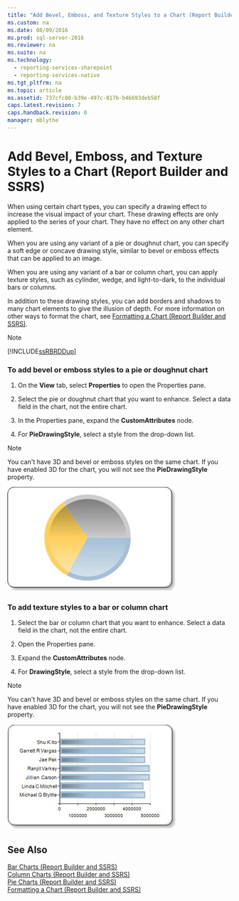 ```yaml
---
title: "Add Bevel, Emboss, and Texture Styles to a Chart (Report Builder and SSRS)"
ms.custom: na
ms.date: 08/09/2016
ms.prod: sql-server-2016
ms.reviewer: na
ms.suite: na
ms.technology: 
  - reporting-services-sharepoint
  - reporting-services-native
ms.tgt_pltfrm: na
ms.topic: article
ms.assetid: 737cfc80-b39e-497c-817b-b46693deb58f
caps.latest.revision: 7
caps.handback.revision: 0
manager: mblythe
---
```

# Add Bevel, Emboss, and Texture Styles to a Chart (Report Builder and SSRS)
When using certain chart types, you can specify a drawing effect to increase the visual impact of your chart. These drawing effects are only applied to the series of your chart. They have no effect on any other chart element.  
  
 When you are using any variant of a pie or doughnut chart, you can specify a soft edge or concave drawing style, similar to bevel or emboss effects that can be applied to an image.  
  
 When you are using any variant of a bar or column chart, you can apply texture styles, such as cylinder, wedge, and light-to-dark, to the individual bars or columns.  
  
 In addition to these drawing styles, you can add borders and shadows to many chart elements to give the illusion of depth. For more information on other ways to format the chart, see [Formatting a Chart (Report Builder and SSRS)](../../Topics/TopicNameContainA/Formatting-a-Chart--Report-Builder-and-SSRS-.md).  
  
> [!NOTE]  
>  [!INCLUDE[ssRBRDDup](../../Topics/TopicNameContainA/tokens/ssRBRDDup_md.md)]  
  
### To add bevel or emboss styles to a pie or doughnut chart  
  
1.  On the **View** tab, select **Properties** to open the Properties pane.  
  
2.  Select the pie or doughnut chart that you want to enhance. Select a data field in the chart, not the entire chart.  
  
3.  In the Properties pane, expand the **CustomAttributes** node.  
  
4.  For **PieDrawingStyle**, select a style from the drop-down list.  
  
> [!NOTE]  
>  You can't have 3D and bevel or emboss styles on the same chart. If you have enabled 3D for the chart, you will not see the **PieDrawingStyle** property.  
  
 ![Pie chart with concave drawing style](../../Topics/TopicNameContainA/images/rs_PieDrawingEffects_Concave.gif "rs_PieDrawingEffects_Concave")  
  
### To add texture styles to a bar or column chart  
  
1.  Select the bar or column chart that you want to enhance. Select a data field in the chart, not the entire chart.  
  
2.  Open the Properties pane.  
  
3.  Expand the **CustomAttributes** node.  
  
4.  For **DrawingStyle**, select a style from the drop-down list.  
  
> [!NOTE]  
>  You can't have 3D and bevel or emboss styles on the same chart. If you have enabled 3D for the chart, you will not see the **PieDrawingStyle** property.  
  
 ![Bar chart with LightToDark drawing effect](../../Topics/TopicNameContainA/images/rs_BarDrawingEffects_LightToDark.gif "rs_BarDrawingEffects_LightToDark")  
  
## See Also  
 [Bar Charts (Report Builder and SSRS)](../../Topics/TopicNameNotContainA/Bar-Charts--Report-Builder-and-SSRS-.md)   
 [Column Charts (Report Builder and SSRS)](../../Topics/TopicNameNotContainA/Column-Charts--Report-Builder-and-SSRS-.md)   
 [Pie Charts (Report Builder and SSRS)](../../Topics/TopicNameNotContainA/Pie-Charts--Report-Builder-and-SSRS-.md)   
 [Formatting a Chart (Report Builder and SSRS)](../../Topics/TopicNameContainA/Formatting-a-Chart--Report-Builder-and-SSRS-.md)